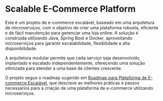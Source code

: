 # Scalable E-Commerce Platform

Este é um projeto de e-commerce escalável, baseado em uma arquitetura de microserviços, com o objetivo de criar uma plataforma robusta, eficiente e de fácil manutenção para gerenciar uma loja online. 
A solução é construída utilizando Java, Spring Boot e Docker, aproveitando microserviços para garantir escalabilidade, flexibilidade e alta disponibilidade. 

A arquitetura modular permite que cada serviço seja desenvolvido, implantado e escalado independentemente, oferecendo uma solução otimizada para atender a uma base de clientes crescente.

O projeto segue o roadmap sugerido em [Roadmap para Plataforma de E-commerce Escalável](https://roadmap.sh/projects/scalable-ecommerce-platform), que descreve as melhores práticas e passos necessários para a criação de uma plataforma de e-commerce utilizando microserviços.
